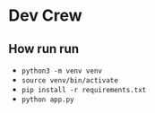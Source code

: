 # Dev Crew

## How run run
- `python3 -m venv venv`
- `source venv/bin/activate`
- `pip install -r requirements.txt`
- `python app.py`